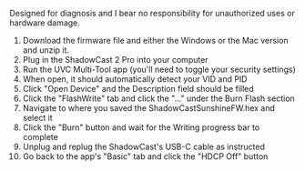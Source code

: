 Designed for diagnosis and I bear no responsibility for unauthorized uses or hardware damage. <br>
1. Download the firmware file and either the Windows or the Mac version and unzip it. <br>
2. Plug in the ShadowCast 2 Pro into your computer <br>
3. Run the UVC Multi-Tool app (you'll need to toggle your security settings) <br>
4. When open, it should automatically detect your VID and PID <br>
5. Click "Open Device" and the Description field should be filled <br>
6. Click the "FlashWrite" tab and click the "..." under the Burn Flash section <br>
7. Navigate to where you saved the ShadowCastSunshineFW.hex and select it <br>
8. Click the "Burn" button and wait for the Writing progress bar to complete <br>
9. Unplug and replug the ShadowCast's USB-C cable as instructed <br>
10. Go back to the app's "Basic" tab and click the "HDCP Off" button <br>
